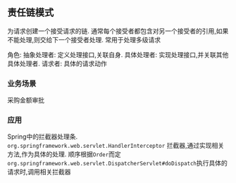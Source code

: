## 责任链模式
为请求创建一个接受请求的链.
通常每个接受者都包含对另一个接受者的引用,如果不能处理,则交给下一个接受者处理.
常用于处理多级请求

角色:
抽象处理者: 定义处理接口,关联自身.
具体处理者: 实现处理接口,并关联其他具体处理者.
请求者: 具体的请求动作

### 业务场景
采购金额审批


### 应用
Spring中的拦截器处理条.
`org.springframework.web.servlet.HandlerInterceptor` 拦截器,通过实现相关方法,作为具体的处理.
顺序根据`Order`而定
`org.springframework.web.servlet.DispatcherServlet#doDispatch`执行具体的请求时,调用相关拦截器